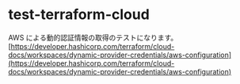 # test-terraform-cloud

AWS による動的認証情報の取得のテストになります。
[https://developer.hashicorp.com/terraform/cloud-docs/workspaces/dynamic-provider-credentials/aws-configuration](https://developer.hashicorp.com/terraform/cloud-docs/workspaces/dynamic-provider-credentials/aws-configuration)
